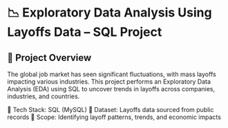 # 📉 Exploratory Data Analysis Using Layoffs Data – SQL Project

## 🚀 Project Overview
The global job market has seen significant fluctuations, with mass layoffs impacting various industries. This project performs an Exploratory Data Analysis (EDA) using SQL to uncover trends in layoffs across companies, industries, and countries.

🔹 Tech Stack: SQL (MySQL)
🔹 Dataset: Layoffs data sourced from public records
🔹 Scope: Identifying layoff patterns, trends, and economic impacts
